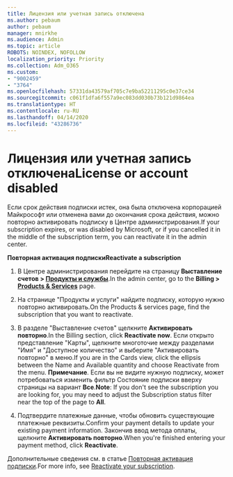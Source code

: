 ```yaml
---
title: Лицензия или учетная запись отключена
ms.author: pebaum
author: pebaum
manager: mnirkhe
ms.audience: Admin
ms.topic: article
ROBOTS: NOINDEX, NOFOLLOW
localization_priority: Priority
ms.collection: Adm_O365
ms.custom:
- "9002459"
- "3764"
ms.openlocfilehash: 57331da43579af705c7e9ba52211295c0e37ce34
ms.sourcegitcommit: c061f1dfa6f557a9ec083dd030b73b121d9864ea
ms.translationtype: HT
ms.contentlocale: ru-RU
ms.lasthandoff: 04/14/2020
ms.locfileid: "43286736"
---
```

# <a name="license-or-account-disabled"></a><span data-ttu-id="1dbf5-102">Лицензия или учетная запись отключена</span><span class="sxs-lookup"><span data-stu-id="1dbf5-102">License or account disabled</span></span>

<span data-ttu-id="1dbf5-103">Если срок действия подписки истек, она была отключена корпорацией Майкрософт или отменена вами до окончания срока действия, можно повторно активировать подписку в Центре администрирования.</span><span class="sxs-lookup"><span data-stu-id="1dbf5-103">If your subscription expires, or was disabled by Microsoft, or if you cancelled it in the middle of the subscription term, you can reactivate it in the admin center.</span></span>

<span data-ttu-id="1dbf5-104">**Повторная активация подписки**</span><span class="sxs-lookup"><span data-stu-id="1dbf5-104">**Reactivate a subscription**</span></span>

1. <span data-ttu-id="1dbf5-105">В Центре администрирования перейдите на страницу **Выставление счетов > [Продукты и службы](https://go.microsoft.com/fwlink/p/?linkid=842054)**.</span><span class="sxs-lookup"><span data-stu-id="1dbf5-105">In the admin center, go to the **Billing > [Products & Services](https://go.microsoft.com/fwlink/p/?linkid=842054)** page.</span></span>

2. <span data-ttu-id="1dbf5-106">На странице "Продукты и услуги" найдите подписку, которую нужно повторно активировать.</span><span class="sxs-lookup"><span data-stu-id="1dbf5-106">On the Products & services page, find the subscription that you want to reactivate.</span></span>

3. <span data-ttu-id="1dbf5-107">В разделе "Выставление счетов" щелкните **Активировать повторно**.</span><span class="sxs-lookup"><span data-stu-id="1dbf5-107">In the Billing section, click **Reactivate now**.</span></span>  <span data-ttu-id="1dbf5-108">Если открыто представление "Карты", щелкните многоточие между разделами "Имя" и "Доступное количество" и выберите "Активировать повторно" в меню.</span><span class="sxs-lookup"><span data-stu-id="1dbf5-108">If you are in the Cards view, click the ellipsis between the Name and Available quantity and choose Reactivate from the menu.</span></span> <span data-ttu-id="1dbf5-109">**Примечание**. Если вы не видите нужную подписку, может потребоваться изменить фильтр Состояние подписки вверху страницы на вариант **Все**.</span><span class="sxs-lookup"><span data-stu-id="1dbf5-109">**Note**: If you don't see the subscription you are looking for, you may need to adjust the Subscription status filter near the top of the page to **All**.</span></span>

4. <span data-ttu-id="1dbf5-110">Подтвердите платежные данные, чтобы обновить существующие платежные реквизиты.</span><span class="sxs-lookup"><span data-stu-id="1dbf5-110">Confirm your payment details to update your existing payment information.</span></span> <span data-ttu-id="1dbf5-111">Закончив ввод метода оплаты, щелкните **Активировать повторно**.</span><span class="sxs-lookup"><span data-stu-id="1dbf5-111">When you're finished entering your payment method, click **Reactivate**.</span></span>

<span data-ttu-id="1dbf5-112">Дополнительные сведения см. в статье [Повторная активация подписки](https://docs.microsoft.com/office365/admin/subscriptions-and-billing/reactivate-your-subscription).</span><span class="sxs-lookup"><span data-stu-id="1dbf5-112">For more info, see [Reactivate your subscription](https://docs.microsoft.com/office365/admin/subscriptions-and-billing/reactivate-your-subscription).</span></span> 
